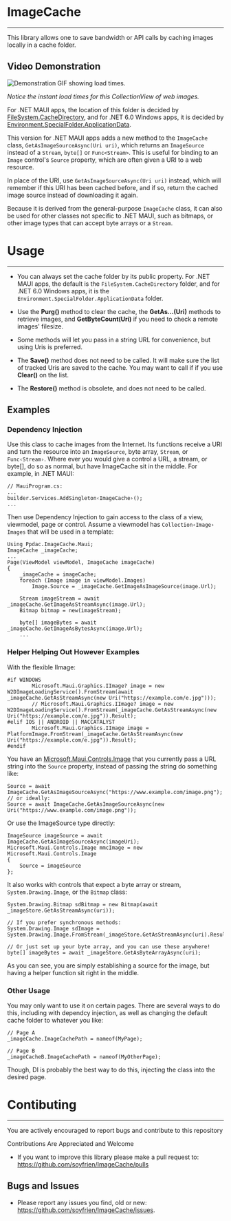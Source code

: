 # ImageCache
-----------------------------------------
This library allows one to save bandwidth or API calls by caching images locally in a cache folder.

## Video Demonstration
![Demonstration GIF showing load times.](https://github.com/soyfrien/ImageCache/raw/main/ImageCacheDemo.gif)

*Notice the instant load times for this CollectionView of web images.*


For .NET MAUI apps, the location of this folder is decided by [FileSystem.CacheDirectory](https://learn.microsoft.com/en-us/dotnet/api/microsoft.maui.storage.filesystem.cachedirectory), 
and for .NET 6.0 Windows apps, it is decided by [Environment.SpecialFolder.ApplicationData](https://docs.microsoft.com/en-us/dotnet/api/system.environment.specialfolder?view=net-6.0#System_Environment_SpecialFolder_ApplicationData).

This version for .NET MAUI apps adds a new method to the `ImageCache` class, `GetAsImageSourceAsync(Uri uri)`, which returns an `ImageSource` instead of a `Stream`, `byte[]` or `Func<Stream>`.
This is useful for binding to an `Image` control's `Source` property, which are often given a URI to a web resource.

In place of the URI, use `GetAsImageSourceAsync(Uri uri)` instead, which will remember if this URI has been cached before, and if so, return the cached image source instead of downloading it again.

Because it is derived from the general-purpose `ImageCache` class, it can also be used for other classes not specific to .NET MAUI, such as bitmaps, or other image types that can accept byte arrays or a `Stream`.

# Usage
-----------------------------------------
* You can always set the cache folder by its public property. For .NET MAUI apps, the default is the `FileSystem.CacheDirectory` folder, and for .NET 6.0 Windows apps, it is the `Environment.SpecialFolder.ApplicationData` folder.

* Use the **Purg()** method to clear the cache, the **GetAs...(Uri)** methods to retrieve images, and **GetByteCount(Uri)** if you need to check a remote images' filesize.
* Some methods will let you pass in a string URL for convenience, but using Uris is preferred.
* The **Save()** method does not need to be called. It will make sure the list of tracked Uris are saved to the cache. You may want to call if if you use **Clear()** on the list.
* The **Restore()** method is obsolete, and does not need to be called.

## Examples
### Dependency Injection
Use this class to cache images from the Internet. Its functions receive a URI and turn the resource into an `ImageSource`, byte array, `Stream`, or `Func‹Stream›`. Where ever you would give a control a URL, a stream, or byte[], do so as normal, but have ImageCache sit in the middle. For example, in .NET MAUI:
```
// MauiProgram.cs:
...
builder.Services.AddSingleton‹ImageCache›();
...
```
Then use Dependency Injection to gain access to the class of a view, viewmodel, page or control. Assume a viewmodel has `Collection‹Image› Images` that will be used in a template:
```
Using Ppdac.ImageCache.Maui;
ImageCache _imageCache;
...
Page(ViewModel viewModel, ImageCache imageCache)
{
	_imageCache = imageCache;
	foreach (Image image in viewModel.Images)
		Image.Source = _imageCache.GetImageAsImageSource(image.Url);
	
	Stream imageStream = await _imageCache.GetImageAsStreamAsync(image.Url);
	Bitmap bitmap = new(imageStream);
	
	byte[] imageBytes = await _imageCache.GetImageAsBytesAsync(image.Url);
	...
```
### Helper Helping Out However Examples
With the flexible IImage:
```
#if WINDOWS
		Microsoft.Maui.Graphics.IImage? image = new W2DImageLoadingService().FromStream(await _imageCache.GetAsStreamAsync(new Uri("https://example.com/e.jpg")));
		// Microsoft.Maui.Graphics.IImage? image = new W2DImageLoadingService().FromStream(_imageCache.GetAsStreamAsync(new Uri("https://example.com/e.jpg")).Result);
#elif IOS || ANDROID || MACCATALYST
		Microsoft.Maui.Graphics.IImage image = PlatformImage.FromStream(_imageCache.GetAsStreamAsync(new Uri("https://example.com/e.jpg")).Result);
#endif
```

You have an [Microsoft.Maui.Controls.Image](https://learn.microsoft.com/en-us/dotnet/maui/user-interface/controls/image) that you currently pass a URL string into the `Source` property, instead of passing the string do something like:
```
Source = await ImageCache.GetAsImageSourceAsync("https://www.example.com/image.png");
// or ideally:
Source = await ImageCache.GetAsImageSourceAsync(new Uri("https://www.example.com/image.png"));
```

Or use the ImageSource type directly:
```
ImageSource imageSource = await ImageCache.GetAsImageSourceAsync(imageUri);
Microsoft.Maui.Controls.Image mmcImage = new Microsoft.Maui.Controls.Image
{
	Source = imageSource
};
```

It also works with controls that expect a byte array or stream, `System.Drawing.Image`, or the `Bitmap` class:
```
System.Drawing.Bitmap sdBitmap = new Bitmap(await _imageStore.GetAsStreamAsync(uri));

// If you prefer synchronous methods:
System.Drawing.Image sdImage = System.Drawing.Image.FromStream(_imageStore.GetAsStreamAsync(uri).Result);

// Or just set up your byte array, and you can use these anywhere!
byte[] imageBytes = await _imageStore.GetAsByteArrayAsync(uri);
```

As you can see, you are simply establishing a source for the image, but having a helper function sit right in the middle.

### Other Usage
You may only want to use it on certain pages. There are several ways to do this, including with dependcy injection, as well as changing the default cache folder to whatever you like: 
```
// Page A
_imageCache.ImageCachePath = nameof(MyPage);

// Page B
_imageCacheB.ImageCachePath = nameof(MyOtherPage);
```

Though, DI is probably the best way to do this, injecting the class into the desired page.


# Contibuting
-----------------------------------------
You are actively encouraged to report bugs and contribute to this repository
 
Contributions Are Appreciated and Welcome

* If you want to improve this library please make a pull request to: https://github.com/soyfrien/ImageCache/pulls

Bugs and Issues
--------------------------------------------
* Please report any issues you find, old or new: https://github.com/soyfrien/ImageCache/issues.
